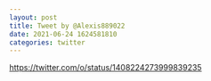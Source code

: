 ```yaml
--- 
layout: post 
title: Tweet by @Alexis889022 
date: 2021-06-24 1624581810 
categories: twitter 
--- 
```

https://twitter.com/o/status/1408224273999839235